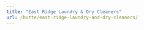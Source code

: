 ```yaml
---
title: "East Ridge Laundry & Dry Cleaners"
url: /butte/east-ridge-laundry-and-dry-cleaners/
---
```

